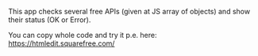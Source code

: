 This app checks several free APIs (given at JS array of objects) and show their status (OK or Error).

You can copy whole code and try it p.e. here: https://htmledit.squarefree.com/

